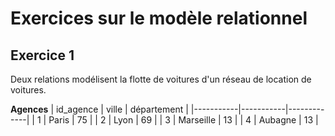 # Exercices sur le modèle relationnel

## Exercice 1

Deux relations modélisent la flotte de voitures d'un réseau de location de voitures.

**Agences**
| id_agence | ville     | département |
|-----------|-----------|-------------|
| 1         | Paris     | 75          |
| 2         | Lyon      | 69          |
| 3         | Marseille | 13          |
| 4         | Aubagne   | 13          |

